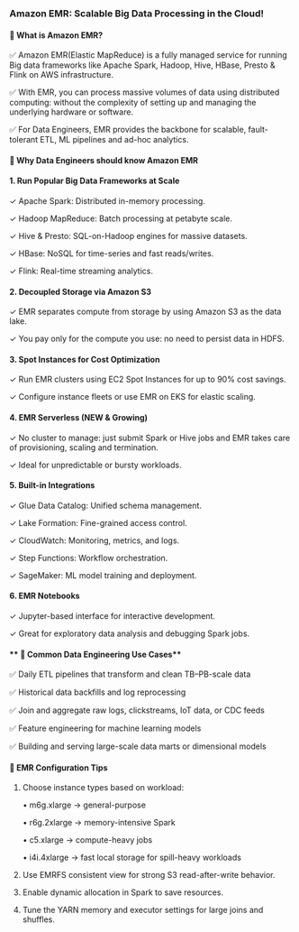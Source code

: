 ### **Amazon EMR:** Scalable Big Data Processing in the Cloud!

#### **📌 What is Amazon EMR?**
✅ Amazon EMR(Elastic MapReduce) is a fully managed service for running Big data frameworks like Apache Spark, Hadoop, Hive, HBase, Presto & Flink on AWS infrastructure.

✅ With EMR, you can process massive volumes of data using distributed computing: without the complexity of setting up and managing the underlying hardware or software.

✅ For Data Engineers, EMR provides the backbone for scalable, fault-tolerant ETL, ML pipelines and ad-hoc analytics.

#### **📌 Why Data Engineers should know Amazon EMR**

#### **1. Run Popular Big Data Frameworks at Scale**

✓ Apache Spark: Distributed in-memory processing.

✓ Hadoop MapReduce: Batch processing at petabyte scale.

✓ Hive & Presto: SQL-on-Hadoop engines for massive datasets.

✓ HBase: NoSQL for time-series and fast reads/writes.

✓ Flink: Real-time streaming analytics.

#### **2. Decoupled Storage via Amazon S3**

✓ EMR separates compute from storage by using Amazon S3 as the data lake.

✓ You pay only for the compute you use: no need to persist data in HDFS.

#### **3. Spot Instances for Cost Optimization**

✓ Run EMR clusters using EC2 Spot Instances for up to 90% cost savings.

✓ Configure instance fleets or use EMR on EKS for elastic scaling.

#### **4. EMR Serverless (NEW & Growing)**

✓ No cluster to manage: just submit Spark or Hive jobs and EMR takes care of provisioning, scaling and termination.

✓ Ideal for unpredictable or bursty workloads.

#### **5. Built-in Integrations**

✓ Glue Data Catalog: Unified schema management.

✓ Lake Formation: Fine-grained access control.

✓ CloudWatch: Monitoring, metrics, and logs.

✓ Step Functions: Workflow orchestration.

✓ SageMaker: ML model training and deployment.

#### **6. EMR Notebooks**

✓ Jupyter-based interface for interactive development.

✓ Great for exploratory data analysis and debugging Spark jobs.

#### ** 📌 Common Data Engineering Use Cases**

✅ Daily ETL pipelines that transform and clean TB–PB-scale data

✅ Historical data backfills and log reprocessing

✅ Join and aggregate raw logs, clickstreams, IoT data, or CDC feeds

✅ Feature engineering for machine learning models

✅ Building and serving large-scale data marts or dimensional models

#### **📌 EMR Configuration Tips**

1. Choose instance types based on workload:

    • m6g.xlarge → general-purpose

    • r6g.2xlarge → memory-intensive Spark

    • c5.xlarge → compute-heavy jobs

    • i4i.4xlarge → fast local storage for spill-heavy workloads

2. Use EMRFS consistent view for strong S3 read-after-write behavior.
 
3. Enable dynamic allocation in Spark to save resources.

4. Tune the YARN memory and executor settings for large joins and shuffles.
